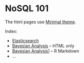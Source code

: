 # NoSQL 101

The html pages use [Minimal theme](https://github.com/wbzyl/nosql-tutorial/settings/pages/themes?utf8=%E2%9C%93&source=master).

Index:

* [Elasticsearch](/nosql_101/elastic-crud)
* [Bayesian Analysis](/nosql_101/bayes) – HTML only
* [Bayesian Analysis](/nosql_101/rmarkdown)] – R Markdown
* ...
